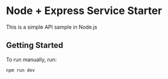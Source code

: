 # Node + Express Service Starter

This is a simple API sample in Node.js

## Getting Started

To run manually, run:
```sh
npm run dev
```